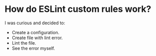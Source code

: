 # How do ESLint custom rules work?

I was curious and decided to:

- Create a configuration.
- Create file with lint error.
- Lint the file.
- See the error myself.
